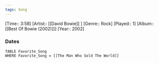```yaml
---
tags: Song  
---
```

[Time:: 3:58]
[Artist:: [[David Bowie]] ]
[Genre:: Rock]
[Played:: 1]
[Album:: [[Best Of Bowie (2002)]]]
[Year:: 2002]
### Dates
````dataview
TABLE Favorite_Song
WHERE Favorite_Song = [[The Man Who Sold The World]]
````